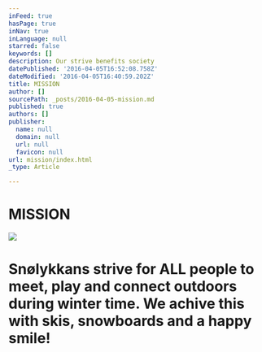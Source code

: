 ```yaml
---
inFeed: true
hasPage: true
inNav: true
inLanguage: null
starred: false
keywords: []
description: Our strive benefits society
datePublished: '2016-04-05T16:52:08.758Z'
dateModified: '2016-04-05T16:40:59.202Z'
title: MISSION
author: []
sourcePath: _posts/2016-04-05-mission.md
published: true
authors: []
publisher:
  name: null
  domain: null
  url: null
  favicon: null
url: mission/index.html
_type: Article

---
```

# MISSION
![](https://the-grid-user-content.s3-us-west-2.amazonaws.com/e0a0a184-8be6-4639-adba-49dfd013567c.jpg)

# Snølykkans strive for ALL people to meet, play and connect outdoors during winter time. We achive this with skis, snowboards and a happy smile!